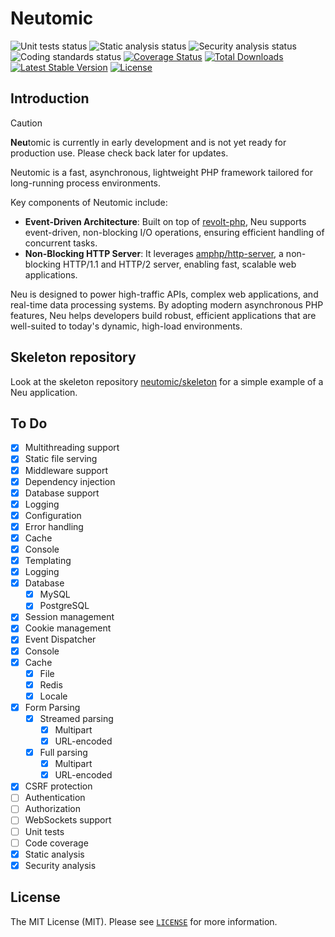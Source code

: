 # **Neu**tomic

![Unit tests status](https://github.com/neutomic/neutomic/workflows/unit%20tests/badge.svg)
![Static analysis status](https://github.com/neutomic/neutomic/workflows/static%20analysis/badge.svg)
![Security analysis status](https://github.com/neutomic/neutomic/workflows/security%20analysis/badge.svg)
![Coding standards status](https://github.com/neutomic/neutomic/workflows/coding%20standards/badge.svg)
[![Coverage Status](https://coveralls.io/repos/github/neutomic/neutomic/badge.svg)](https://coveralls.io/github/neutomic/neutomic)
[![Total Downloads](https://poser.pugx.org/neutomic/neutomic/d/total.svg)](https://packagist.org/packages/neutomic/neutomic)
[![Latest Stable Version](https://poser.pugx.org/neutomic/neutomic/v/stable.svg)](https://packagist.org/packages/neutomic/neutomic)
[![License](https://poser.pugx.org/neutomic/neutomic/license.svg)](https://packagist.org/packages/neutomic/neutomic)

## Introduction

> [!CAUTION]
> **Neu**tomic is currently in early development and is not yet ready for production use. Please check back later for updates.

Neutomic is a fast, asynchronous, lightweight PHP framework tailored for long-running process environments.

Key components of Neutomic include:

- **Event-Driven Architecture**: Built on top of [revolt-php](https://revolt.run/), Neu supports event-driven, non-blocking I/O operations, ensuring efficient handling of concurrent tasks.
- **Non-Blocking HTTP Server**: It leverages [amphp/http-server](https://amphp.org/http-server), a non-blocking HTTP/1.1 and HTTP/2 server, enabling fast, scalable web applications.

Neu is designed to power high-traffic APIs, complex web applications, and real-time data processing systems. By adopting modern asynchronous PHP features, Neu helps developers build robust, efficient applications that are well-suited to today's dynamic, high-load environments.

## Skeleton repository

Look at the skeleton repository [neutomic/skeleton](https://github.com/neutomic/skeleton) for a simple example of a Neu application.

## To Do

- [x] Multithreading support
- [x] Static file serving
- [x] Middleware support
- [x] Dependency injection
- [x] Database support
- [x] Logging
- [x] Configuration
- [x] Error handling
- [x] Cache
- [x] Console
- [x] Templating
- [x] Logging
- [x] Database
  - [x] MySQL
  - [x] PostgreSQL
- [x] Session management
- [x] Cookie management
- [x] Event Dispatcher
- [x] Console
- [x] Cache
  - [x] File
  - [x] Redis
  - [x] Locale
- [x] Form Parsing
    - [x] Streamed parsing
        - [x] Multipart
        - [x] URL-encoded
    - [x] Full parsing
        - [x] Multipart
        - [x] URL-encoded
- [X] CSRF protection
- [ ] Authentication
- [ ] Authorization
- [ ] WebSockets support
- [ ] Unit tests
- [ ] Code coverage
- [x] Static analysis
- [x] Security analysis

## License

The MIT License (MIT). Please see [`LICENSE`](./LICENSE) for more information.
